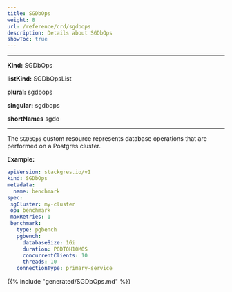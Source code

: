 ```yaml
---
title: SGDbOps
weight: 8
url: /reference/crd/sgdbops
description: Details about SGDbOps
showToc: true
---
```


___
**Kind:** SGDbOps

**listKind:** SGDbOpsList

**plural:** sgdbops

**singular:** sgdbops

**shortNames** sgdo
___

The `SGDbOps` custom resource represents database operations that are performed on a Postgres cluster.

**Example:**

```yaml
apiVersion: stackgres.io/v1
kind: SGDbOps
metadata:
  name: benchmark
spec:
 sgCluster: my-cluster
 op: benchmark
 maxRetries: 1
 benchmark:
   type: pgbench
   pgbench:
     databaseSize: 1Gi
     duration: P0DT0H10M0S
     concurrentClients: 10
     threads: 10
   connectionType: primary-service
```

{{% include "generated/SGDbOps.md" %}}
